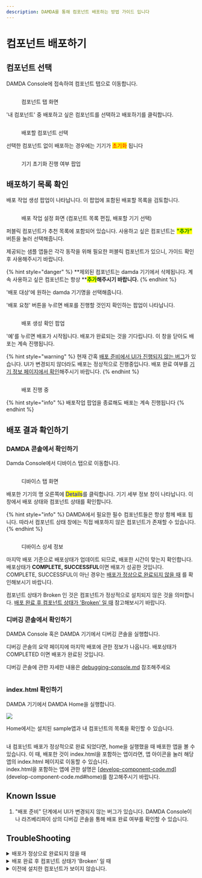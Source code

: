```yaml
---
description: DAMDA를 통해 컴포넌트 배포하는 방법 가이드 입니다
---
```


# 컴포넌트 배포하기

## 컴포넌트 선택

DAMDA Console에 접속하여 컴포넌트 탭으로 이동합니다.

<figure><img src="../../../.gitbook/assets/image (35).png" alt=""><figcaption><p>컴포넌트 탭 화면</p></figcaption></figure>

'내 컴포넌트' 중 배포하고 싶은 컴포넌트를 선택하고 배포하기를 클릭합니다.

<figure><img src="../../../.gitbook/assets/image (29).png" alt=""><figcaption><p>배포할 컴포넌트 선택</p></figcaption></figure>

선택한 컴포넌트 없이 배포하는 경우에는 기기가 <mark style="color:red;">초기화</mark> 됩니다

<figure><img src="../../../.gitbook/assets/image (31).png" alt=""><figcaption><p>기기 초기화 진행 여부 팝업</p></figcaption></figure>

## 배포하기 목록 확인

배포 작업 생성 팝업이 나타납니다. 이 팝업에 포함된 배포할 목록을 검토합니다.

<figure><img src="../../../.gitbook/assets/image (42) (2).png" alt=""><figcaption><p>배포 작업 설정 화면 (컴포넌트 목록 편집, 배포할 기기 선택)</p></figcaption></figure>

퍼블릭 컴포넌트가 추천 목록에 포함되어 있습니다. 사용하고 싶은 컴포넌트는 <mark style="color:green;">**"추가"**</mark> 버튼을 눌러 선택해줍니다.

제공되는 샘플 앱들은 각각 동작을 위해 필요한 퍼블릭 컴포넌트가 있으니, 가이드 확인 후 사용해주시기 바랍니다.

{% hint style="danger" %}
**제외된 컴포넌트는 damda 기기에서 삭제됩니다. 계속 사용하고 싶은 컴포넌트는 항상 **<mark style="color:green;">**추가**</mark>**해주시기 바랍니다.**
{% endhint %}

'배포 대상'에 원하는 damda 기기명을 선택해줍니다.&#x20;

'배포 요청' 버튼을 누르면 배포를 진행할 것인지 확인하는 팝업이 나타납니다.

<figure><img src="../../../.gitbook/assets/image (18).png" alt=""><figcaption><p>배포 생성 확인 팝업</p></figcaption></figure>

'예'를 누르면 배포가 시작됩니다. 배포가 완료되는 것을 기다립니다. 이 창을 닫아도 배포는 계속 진행됩니다.

{% hint style="warning" %}
현재 간혹 [배포 준비에서 UI가 진행되지 않는 버그](deploy-component.md#known-issue)가 있습니다. UI가 변경되지 않더라도 배포는 정상적으로 진행중입니다. 배포 완료 여부를 [기기 정보 페이지에서 확인](deploy-component.md#damda)해주시기 바랍니다.
{% endhint %}

<figure><img src="../../../.gitbook/assets/image (28).png" alt=""><figcaption><p>배포 진행 중</p></figcaption></figure>

{% hint style="info" %}
배포작업 팝업을 종료해도 배포는 계속 진행됩니다
{% endhint %}

## 배포 결과 확인하기

### DAMDA 콘솔에서 확인하기&#x20;

Damda Console에서 디바이스 탭으로 이동합니다.&#x20;

<figure><img src="../../../.gitbook/assets/image (13).png" alt=""><figcaption><p>디바이스 탭 화면</p></figcaption></figure>

배포한 기기의 명 오른쪽에 <mark style="color:blue;">Details</mark>를 클릭합니다. 기기 세부 정보 창이 나타납니다. 이 창에서 배포 상태와 컴포넌트 상태를 확인합니다.

{% hint style="info" %}
DAMDA에서 필요한 필수 컴포넌트들은 항상 함께 배포 됩니다. 따라서 컴포넌트 상태 창에는 직접 배포하지 않은 컴포넌트가 존재할 수 있습니다.
{% endhint %}

<figure><img src="../../../.gitbook/assets/image (1) (11).png" alt=""><figcaption><p>디바이스 상세 정보</p></figcaption></figure>

마지막 배포 기준으로 배포상태가 업데이트 되므로, 배포한 시간이 맞는지 확인합니다. \
배포상태가 **COMPLETE, SUCCESSFUL**이면 배포가 성공한 것입니다. \
COMPLETE, SUCCESSFUL이 아닌 경우는 [배포가 정상으로 완료되지 않을 때](deploy-component.md#undefined-4) 를 확인해보시기 바랍니다.

컴포넌트 상태가 Broken 인 것은 컴포넌트가 정상적으로 설치되지 않은 것을 의미합니다. [배포 완료 후 컴포넌트 상태가 'Broken' 일 때](deploy-component.md#broken)  참고해보시기 바랍니다.

### 디버깅 콘솔에서 확인하기

DAMDA Console 혹은 DAMDA 기기에서 디버깅 콘솔을 실행합니다.&#x20;

디버깅 콘솔의 요약 페이지에 마지막 배포에 관한 정보가 나옵니다. 배포상태가 COMPLETED 이면 배포가 완료된 것입니다.

디버깅 콘솔에 관한 자세한 내용은 [debugging-console.md](../../damda-device/debugging-console.md "mention") 참조해주세요

<figure><img src="../../../.gitbook/assets/image (2) (1).png" alt=""><figcaption></figcaption></figure>

### index.html 확인하기

DAMDA 기기에서 DAMDA Home을 실행합니다.

![](<../../../.gitbook/assets/image (10).png>)

Home에서는 설치된 sample앱과 내 컴포넌트의 목록을 확인할 수 있습니다.&#x20;

<figure><img src="../../../.gitbook/assets/image (5).png" alt=""><figcaption></figcaption></figure>

내 컴포넌트 배포가 정상적으로 완료 되었다면, home을 실행했을 때 배포한 앱을 볼 수 있습니다. 이 때, 배포한 것이 index.html을 포함하는 앱이라면, 앱 아이콘을 눌러 해당 앱의 index.html 페이지로 이동할 수 있습니다.\
index.html을 포함하는 앱에 관한 설명은 [[develop-component-code.md](develop-component-code.md "mention")](develop-component-code.md#home)를 참고해주시기 바랍니다.



## Known Issue

1. "배포 준비" 단계에서 UI가 변경되지 않는 버그가 있습니다. DAMDA Console이나 라즈베리파이 상의 디버깅 콘솔을 통해 배포 완료 여부를 확인할 수 있습니다.

## TroubleShooting

<details>

<summary>배포가 정상으로 완료되지 않을 때</summary>

다양한 원인으로 배포가 실패할 수 있습니다.&#x20;

우선 damda 기기(라즈베리파이)가 **인터넷에 접속되어 있는지** 확인합니다.&#x20;

만약 **기기를 부팅한지 얼마 안됐다면**, 아직 damda가 실행 준비중일 수 있습니다. 5분정도 기다렸다가 다시 시도해주세요.&#x20;

위와 같은 상황이 아닌데도 배포가 실패했다면 **지원이 필요한 상황**입니다. damda 기기에서 디버깅 콘솔을 통해 이슈 전송을 해주세요

</details>

<details>

<summary>배포 완료 후 컴포넌트 상태가 'Broken' 일 때 </summary>

컴포넌트에 정의된 스크립트들을 실행하던 도중 에러가 발생하면 Broken 상태가 됩니다. 다양한 원인이 있으나 아래와 같은 케이스에 해당하는지 확인 할 수 있습니다.

* 스크립트경로에 zip파일명이 빠진 경우:  \
  "{root}/zip파일명/코드파일경로" 로 작성되어야 합니다. [컴포넌트 배포 따라하기](../../../quick-start/hello-damda.md#3.-zip-damda)에서 간단한 예제를 확인할 수 있습니다.
* 코드에 올린 'zip 파일명'과 스크립트 경로상 'zip 파일명'이 동일하지 않은 경우:\
  경로 문제가 생겨 코드가 정상적으로 실행되지 않을 수 있습니다. 업로드한 파일명과 스크립트를 다시 한번 확인 부탁드립니다.
* zip 파일 압축 해제 했을 때, 실행파일 경로가 바로 존재하지 않는 경우:
  * 예시\
    <mark style="color:green;">(정상)</mark> hellodamda.zip 해제 -> hellodamda/app.py  \
    <mark style="color:red;">(에러)</mark> hellodamda.zip 해제 -> hellodamda/hellodamda/app.py

</details>

<details>

<summary>이전에 설치한 컴포넌트가 보이지 않습니다.</summary>

사라진 컴포넌트가 배포에 포함되었는지 다시 한번 확인 합니다. 배포 시 선택하지 않은 컴포넌트들은, 디바이스에서 삭제 됩니다. 디바이스에서 계속 사용할 컴포넌트는 항상 배포에 포함시켜주어야 합니다.

</details>
